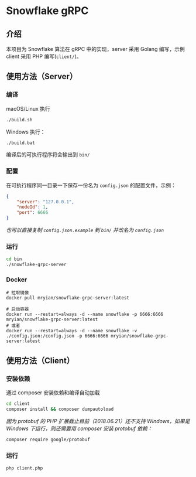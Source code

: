 # Snowflake gRPC

## 介绍
本项目为 Snowflake 算法在 gRPC 中的实现，server 采用 Golang 编写，示例 client 采用 PHP 编写(`client/`)。

## 使用方法（Server）

### 编译

macOS/Linux 执行
```bash
./build.sh
```

Windows 执行：
```bash
./build.bat
```

编译后的可执行程序将会输出到 `bin/`

### 配置

在可执行程序同一目录一下保存一份名为 `config.json` 的配置文件，示例：

```JSON
{
    "server": "127.0.0.1",
    "nodeId": 1,
    "port": 6666
}
```

*也可以直接复制 `config.json.example` 到 `bin/` 并改名为 `config.json`*

### 运行

```bash
cd bin
./snowflake-grpc-server
```

### Docker

```
# 拉取镜像
docker pull mryian/snowflake-grpc-server:latest

# 启动容器
docker run --restart=always -d --name snowflake -p 6666:6666 mryian/snowflake-grpc-server:latest
# 或者
docker run --restart=always -d --name snowflake -v ./config.json:/config.json -p 6666:6666 mryian/snowflake-grpc-server:latest
```

## 使用方法（Client）

### 安装依赖

通过 composer 安装依赖和编译自动加载

```bash
cd client
composer install && composer dumpautoload
```

*因为 protobuf 的 PHP 扩展截止目前（2018.06.21）还不支持 Windows，如果是 Windows 下运行，则还需要用 composer 安装 protobuf 依赖：*

```bash
composer require google/protobuf
```

### 运行

```bash
php client.php
```